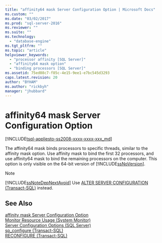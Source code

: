 ```yaml
---
title: "affinity64 mask Server Configuration Option | Microsoft Docs"
ms.custom: ""
ms.date: "03/02/2017"
ms.prod: "sql-server-2016"
ms.reviewer: ""
ms.suite: ""
ms.technology: 
  - "database-engine"
ms.tgt_pltfrm: ""
ms.topic: "article"
helpviewer_keywords: 
  - "processor affinity [SQL Server]"
  - "affinity64 mask option"
  - "binding processors [SQL Server]"
ms.assetid: 75ed08c7-f85c-4e15-9ee1-e7bc545d3293
caps.latest.revision: 20
author: "BYHAM"
ms.author: "rickbyh"
manager: "jhubbard"
---
```

# affinity64 mask Server Configuration Option
[!INCLUDE[tsql-appliesto-ss2008-xxxx-xxxx-xxx_md](../../includes/tsql-appliesto-ss2008-xxxx-xxxx-xxx-md.md)]

  The affinity64 mask binds processors to specific threads, similar to the affinity mask option. Use affinity mask to bind the first 32 processors, and use affinity64 mask to bind the remaining processors on the computer. This option is only visible on the 64-bit version of [!INCLUDE[ssNoVersion](../../includes/ssnoversion-md.md)].  
  
> [!NOTE]  
>  [!INCLUDE[ssNoteDepNextAvoid](../../includes/ssnotedepnextavoid-md.md)] Use [ALTER SERVER CONFIGURATION &#40;Transact-SQL&#41;](../../t-sql/statements/alter-server-configuration-transact-sql.md) instead.  
  
## See Also  
 [affinity mask Server Configuration Option](../../database-engine/configure-windows/affinity-mask-server-configuration-option.md)   
 [Monitor Resource Usage &#40;System Monitor&#41;](../../relational-databases/performance-monitor/monitor-resource-usage-system-monitor.md)   
 [Server Configuration Options &#40;SQL Server&#41;](../../database-engine/configure-windows/server-configuration-options-sql-server.md)   
 [sp_configure &#40;Transact-SQL&#41;](../../relational-databases/system-stored-procedures/sp-configure-transact-sql.md)   
 [RECONFIGURE &#40;Transact-SQL&#41;](../../t-sql/language-elements/reconfigure-transact-sql.md)  
  
  
